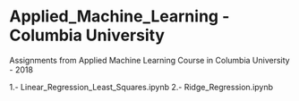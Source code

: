 # Applied_Machine_Learning - Columbia University
Assignments from Applied Machine Learning Course in Columbia University - 2018

1.- Linear_Regression_Least_Squares.ipynb
2.- Ridge_Regression.ipynb
